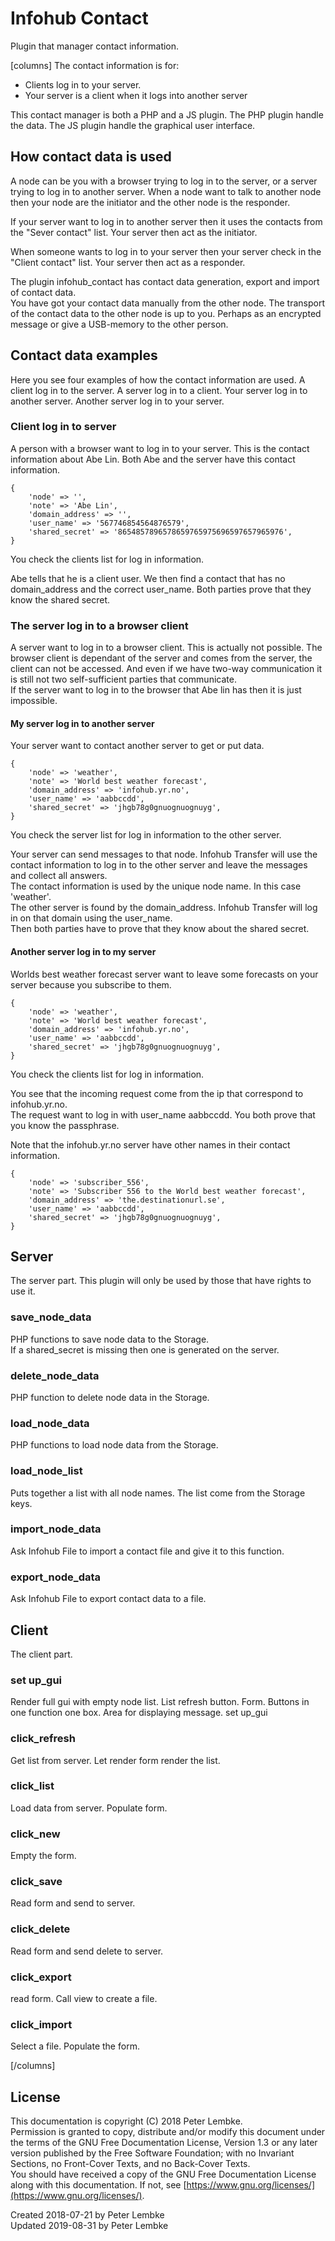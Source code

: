 # Infohub Contact

Plugin that manager contact information.

[columns]
The contact information is for:

* Clients log in to your server.
* Your server is a client when it logs into another server

This contact manager is both a PHP and a JS plugin. The PHP plugin handle the data. The JS plugin handle the graphical
user interface.

## How contact data is used

A node can be you with a browser trying to log in to the server, or a server trying to log in to another server. When a
node want to talk to another node then your node are the initiator and the other node is the responder.

If your server want to log in to another server then it uses the contacts from the "Sever contact" list. Your server then
act as the initiator.

When someone wants to log in to your server then your server check in the "Client contact" list. Your server then act as a
responder.

The plugin infohub_contact has contact data generation, export and import of contact data.  
You have got your contact data manually from the other node. The transport of the contact data to the other node is up
to you. Perhaps as an encrypted message or give a USB-memory to the other person.

## Contact data examples

Here you see four examples of how the contact information are used. A client log in to the server. A server log in to a
client. Your server log in to another server. Another server log in to your server.

### Client log in to server

A person with a browser want to log in to your server. This is the contact information about Abe Lin. Both Abe and the
server have this contact information.

```
{
    'node' => '',
    'note' => 'Abe Lin',
    'domain_address' => '',
    'user_name' => '567746854564876579',
    'shared_secret' => '8654857896578659765975696597657965976',
}
```

You check the clients list for log in information.

Abe tells that he is a client user. We then find a contact that has no domain_address and the correct user_name. Both
parties prove that they know the shared secret.

### The server log in to a browser client

A server want to log in to a browser client. This is actually not possible. The browser client is dependant of the server
and comes from the server, the client can not be accessed. And even if we have two-way communication it is still not two
self-sufficient parties that communicate.  
If the server want to log in to the browser that Abe lin has then it is just impossible.

#### My server log in to another server

Your server want to contact another server to get or put data.

```
{
    'node' => 'weather',
    'note' => 'World best weather forecast',
    'domain_address' => 'infohub.yr.no',
    'user_name' => 'aabbccdd',
    'shared_secret' => 'jhgb78g0gnuognuognuyg',
}
```

You check the server list for log in information to the other server.

Your server can send messages to that node. Infohub Transfer will use the contact information to log in to the other
server and leave the messages and collect all answers.  
The contact information is used by the unique node name. In this case 'weather'.  
The other server is found by the domain_address. Infohub Transfer will log in on that domain using the user_name.  
Then both parties have to prove that they know about the shared secret.

#### Another server log in to my server

Worlds best weather forecast server want to leave some forecasts on your server because you subscribe to them.

```
{
    'node' => 'weather',
    'note' => 'World best weather forecast',
    'domain_address' => 'infohub.yr.no',
    'user_name' => 'aabbccdd',
    'shared_secret' => 'jhgb78g0gnuognuognuyg',
}
```

You check the clients list for log in information.

You see that the incoming request come from the ip that correspond to infohub.yr.no.  
The request want to log in with user_name aabbccdd. You both prove that you know the passphrase.

Note that the infohub.yr.no server have other names in their contact information.

```
{
    'node' => 'subscriber_556',
    'note' => 'Subscriber 556 to the World best weather forecast',
    'domain_address' => 'the.destinationurl.se',
    'user_name' => 'aabbccdd',
    'shared_secret' => 'jhgb78g0gnuognuognuyg',
}
```

## Server

The server part. This plugin will only be used by those that have rights to use it.

### save_node_data

PHP functions to save node data to the Storage.  
If a shared_secret is missing then one is generated on the server.

### delete_node_data

PHP function to delete node data in the Storage.

### load_node_data

PHP functions to load node data from the Storage.

### load_node_list

Puts together a list with all node names. The list come from the Storage keys.

### import_node_data

Ask Infohub File to import a contact file and give it to this function.

### export_node_data

Ask Infohub File to export contact data to a file.

## Client

The client part.

### set up_gui

Render full gui with empty node list. List refresh button. Form. Buttons in one function one box. Area for displaying
message. set up_gui

### click_refresh

Get list from server. Let render form render the list.

### click_list

Load data from server. Populate form.

### click_new

Empty the form.

### click_save

Read form and send to server.

### click_delete

Read form and send delete to server.

### click_export

read form. Call view to create a file.

### click_import

Select a file. Populate the form.

[/columns]

## License

This documentation is copyright (C) 2018 Peter Lembke.  
Permission is granted to copy, distribute and/or modify this document under the terms of the GNU Free Documentation
License, Version 1.3 or any later version published by the Free Software Foundation; with no Invariant Sections, no
Front-Cover Texts, and no Back-Cover Texts.  
You should have received a copy of the GNU Free Documentation License along with this documentation. If not,
see [https://www.gnu.org/licenses/](https://www.gnu.org/licenses/).

Created 2018-07-21 by Peter Lembke  
Updated 2019-08-31 by Peter Lembke
